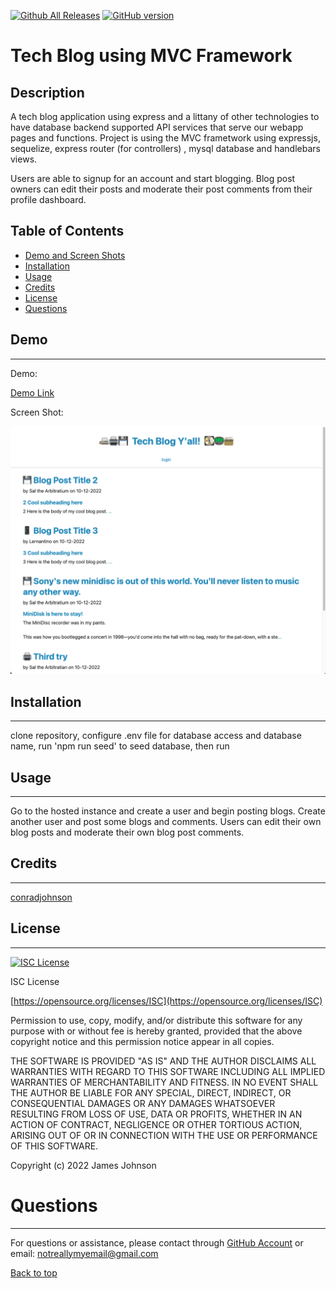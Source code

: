 
 [![Github All Releases](https://img.shields.io/github/downloads/conradjohnson/tech-blog-m14/total.svg)]()
 [![GitHub version](https://badge.fury.io/gh/conradjohnson%2Ftech-blog-m14.svg)](https://github.com/conradjohnson/tech-blog-m14)


# Tech Blog using MVC Framework

## Description

A tech blog application using express and a littany of other technologies to have database backend supported API services that serve our webapp pages and functions.  Project is using the MVC frametwork using expressjs, sequelize,  express router (for  controllers) , mysql database and handlebars views. 

Users are able to signup for an account and start blogging.  Blog post owners can edit their posts and moderate their post comments from their profile dashboard.


## Table of Contents

- [Demo and Screen Shots](#demo)
- [Installation](#installation)
- [Usage](#usage)
- [Credits](#credits)
- [License](#license)
- [Questions](#questions)

## Demo
***

Demo:

[Demo Link](https://secure-retreat-20273.herokuapp.com/)

Screen Shot:

![Screen Shot](img/screen1.png)

## Installation
***

clone repository, configure .env file for database access and database name, run 'npm run seed' to seed database, then run 

## Usage
***

Go to the hosted instance and create a user and begin posting blogs.  Create another user and post some blogs and comments.  Users can edit their own blog posts and moderate their own blog post comments.

## Credits
 ***

[conradjohnson](https://github.com/conradjohnson)



 ## License
 ***

[![ISC License](https://img.shields.io/badge/license-ISC-green.svg)](https://opensource.org/licenses/ISC)

  ISC License

  [https://opensource.org/licenses/ISC](https://opensource.org/licenses/ISC)
  
  Permission to use, copy, modify, and/or distribute this software for any
  purpose with or without fee is hereby granted, provided that the above
  copyright notice and this permission notice appear in all copies.
  
  THE SOFTWARE IS PROVIDED "AS IS" AND THE AUTHOR DISCLAIMS ALL WARRANTIES WITH
  REGARD TO THIS SOFTWARE INCLUDING ALL IMPLIED WARRANTIES OF MERCHANTABILITY
  AND FITNESS. IN NO EVENT SHALL THE AUTHOR BE LIABLE FOR ANY SPECIAL, DIRECT,
  INDIRECT, OR CONSEQUENTIAL DAMAGES OR ANY DAMAGES WHATSOEVER RESULTING FROM
  LOSS OF USE, DATA OR PROFITS, WHETHER IN AN ACTION OF CONTRACT, NEGLIGENCE OR
  OTHER TORTIOUS ACTION, ARISING OUT OF OR IN CONNECTION WITH THE USE OR
  PERFORMANCE OF THIS SOFTWARE.
  
  Copyright (c) 2022 James Johnson
          

# Questions
***
For questions or assistance, please contact through [GitHub Account](https://github.com/conradjohnson) or email: [notreallymyemail@gmail.com](mailto:notreallymyemail@gmail.com)


 [Back to top](#description)
